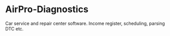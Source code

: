 # AirPro-Diagnostics
Car service and repair center software. Income register, scheduling, parsing DTC etc.

